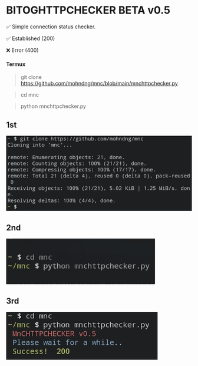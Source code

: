 # BITOGHTTPCHECKER BETA v0.5

<p> ✅ Simple connection status checker. </p>
<p> ✅ Established (200) </p>
<p> ❌ Error (400) </p>

#### Termux

> git clone https://github.com/mohndng/mnc/blob/main/mnchttpchecker.py

> cd mnc

> python mnchttpchecker.py

## 1st
<picture>
 <img alt="mnc_screenshot" src="https://github.com/mohndng/mnc/blob/ad0122fd554ef9fbd8e44e653cb868d21ea1c8fe/Screenshot_20220615-223250_Termux.png">
</picture>

## 2nd
<picture>
 <img alt="mnc-screnshoot" src="https://github.com/mohndng/mnc/blob/ad0122fd554ef9fbd8e44e653cb868d21ea1c8fe/Screenshot_20220615-223033_Termux.png">
</picture>

## 3rd
<picture>
 <img alt="mnc_screenshot" src="https://github.com/mohndng/mnc/blob/ad0122fd554ef9fbd8e44e653cb868d21ea1c8fe/Screenshot_20220615-224505_Termux.png">
</picture>
